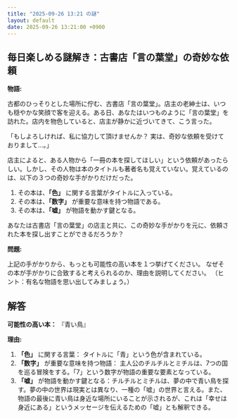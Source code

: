 ```yaml
---
title: "2025-09-26 13:21 の謎"
layout: default
date: 2025-09-26 13:21:00 +0900
---
```

## 毎日楽しめる謎解き：古書店「言の葉堂」の奇妙な依頼

**物語:**

古都のひっそりとした場所に佇む、古書店「言の葉堂」。店主の老紳士は、いつも穏やかな笑顔で客を迎える。ある日、あなたはいつものように「言の葉堂」を訪れた。店内を物色していると、店主が静かに近づいてきて、こう言った。

「もしよろしければ、私に協力して頂けませんか？ 実は、奇妙な依頼を受けておりまして…。」

店主によると、ある人物から「一冊の本を探してほしい」という依頼があったらしい。しかし、その人物は本のタイトルも著者名も覚えていない。覚えているのは、以下の３つの奇妙な手がかりだけだった。

1.  その本は、**「色」** に関する言葉がタイトルに入っている。
2.  その本は、**「数字」** が重要な意味を持つ物語である。
3.  その本は、**「嘘」** が物語を動かす鍵となる。

あなたは古書店「言の葉堂」の店主と共に、この奇妙な手がかりを元に、依頼された本を探し出すことができるだろうか？

**問題:**

上記の手がかりから、もっとも可能性の高い本を１つ挙げてください。
なぜその本が手がかりに合致すると考えられるのか、理由を説明してください。
（ヒント：有名な物語を思い出してみましょう。）

## 解答

**可能性の高い本：** 『青い鳥』

**理由:**

1.  **「色」** に関する言葉： タイトルに「青」という色が含まれている。
2.  **「数字」** が重要な意味を持つ物語： 主人公のチルチルとミチルは、7つの国を巡る冒険をする。「7」という数字が物語の重要な要素となっている。
3.  **「嘘」** が物語を動かす鍵となる：チルチルとミチルは、夢の中で青い鳥を探す。夢の中の世界は現実とは異なり、一種の「嘘」の世界と言える。また、物語の最後に青い鳥は身近な場所にいることが示されるが、これは「幸せは身近にある」というメッセージを伝えるための「嘘」とも解釈できる。
